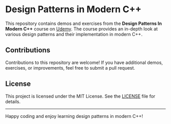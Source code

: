 # Design Patterns in Modern C++
This repository contains demos and exercises from the **Design Patterns In Modern C++** course on [Udemy](https://www.udemy.com/course/patterns-cplusplus/). The course provides an in-depth look at various design patterns and their implementation in modern C++.

## Contributions
Contributions to this repository are welcome! If you have additional demos, exercises, or improvements, feel free to submit a pull request.

## License
This project is licensed under the MIT License. See the [LICENSE](LICENSE.md) file for details.

---
Happy coding and enjoy learning design patterns in modern C++!